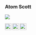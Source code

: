 ### Atom Scott

![](https://komarev.com/ghpvc/?username=AtomScott)

<div>
<a href="https://twitter.com/atomjamesscott">
  <img align="left" alt="Twitter" width="22px" src="https://cdn.jsdelivr.net/npm/simple-icons@3.1.0/icons/twitter.svg" />
</a>  

<a href="https://www.linkedin.com/in/atom-scott-810963128/">
  <img align="left" alt="Linkedin" width="22px" src="https://cdn.jsdelivr.net/npm/simple-icons@3.1.0/icons/linkedin.svg" />
</a>  

<a href="https://www.kaggle.com/atomscott">
  <img align="left" alt="Kaggle" width="22px" src="https://cdn.jsdelivr.net/npm/simple-icons@3.1.0/icons/kaggle.svg" />
</a>  
</div>

<br>

